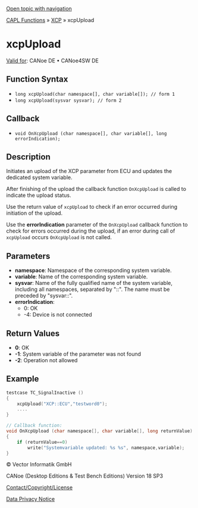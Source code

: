 [Open topic with navigation](../../../../../CANoeDEFamily.htm#Topics/CAPLFunctions/XCP/Functions/CAPLfunctionXCPUpload.md)

[CAPL Functions](../../CAPLfunctions.md) » [XCP](../CAPLfunctionsXCPOverview.md) » xcpUpload

# xcpUpload

[Valid for](../../../Shared/FeatureAvailability.md):  CANoe DE • CANoe4SW DE

## Function Syntax

- `long xcpUpload(char namespace[], char variable[]); // form 1`
- `long xcpUpload(sysvar sysvar); // form 2`

## Callback

- `void OnXcpUpload (char namespace[], char variable[], long errorIndication);`

## Description

Initiates an upload of the XCP parameter from ECU and updates the dedicated system variable.

After finishing of the upload the callback function `OnXcpUpload` is called to indicate the upload status.

Use the return value of `xcpUpload` to check if an error occurred during initiation of the upload.

Use the **errorIndication** parameter of the `OnXcpUpload` callback function to check for errors occurred during the upload, if an error during call of `xcpUpload` occurs `OnXcpUpload` is not called.

## Parameters

- **namespace**: Namespace of the corresponding system variable.
- **variable**: Name of the corresponding system variable.
- **sysvar**: Name of the fully qualified name of the system variable, including all namespaces, separated by "::". The name must be preceded by "sysvar::".
- **errorIndication**:
  - 0: OK
  - -4: Device is not connected

## Return Values

- **0**: OK
- **-1**: System variable of the parameter was not found
- **-2**: Operation not allowed

## Example

```c
testcase TC_SignalInactive ()
{
    xcpUpload("XCP::ECU","testword0");
    ....
}

// Callback function:
void OnXcpUpload (char namespace[], char variable[], long returnValue)
{
    if (returnValue==0)
        write("Systemvariable updated: %s %s", namespace,variable);
}
```

© Vector Informatik GmbH

CANoe (Desktop Editions & Test Bench Editions) Version 18 SP3

[Contact/Copyright/License](../../../Shared/ContactCopyrightLicense.md)

[Data Privacy Notice](https://www.vector.com/int/en/company/get-info/privacy-policy/)
